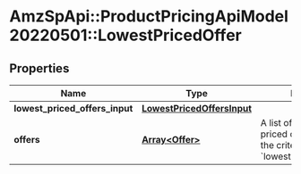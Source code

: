 # AmzSpApi::ProductPricingApiModel20220501::LowestPricedOffer

## Properties
Name | Type | Description | Notes
------------ | ------------- | ------------- | -------------
**lowest_priced_offers_input** | [**LowestPricedOffersInput**](LowestPricedOffersInput.md) |  | 
**offers** | [**Array&lt;Offer&gt;**](Offer.md) | A list of up to 20 lowest priced offers that match the criteria specified in &#x60;lowestPricedOffersInput&#x60;. | 

